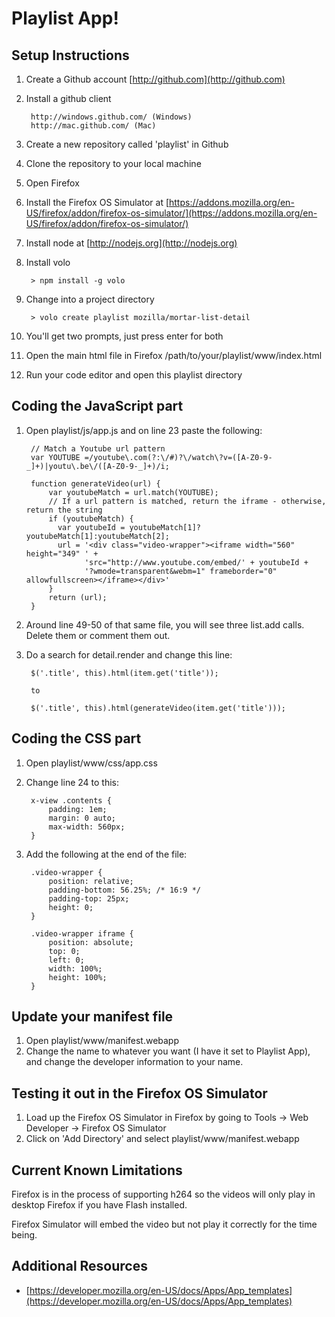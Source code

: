 # Playlist App!


## Setup Instructions

1. Create a Github account [http://github.com](http://github.com)
2. Install a github client

        http://windows.github.com/ (Windows)
        http://mac.github.com/ (Mac)

3. Create a new repository called 'playlist' in Github
4. Clone the repository to your local machine
1. Open Firefox
2. Install the Firefox OS Simulator at [https://addons.mozilla.org/en-US/firefox/addon/firefox-os-simulator/](https://addons.mozilla.org/en-US/firefox/addon/firefox-os-simulator/)
3. Install node at [http://nodejs.org](http://nodejs.org)
4. Install volo

        > npm install -g volo

5. Change into a project directory

        > volo create playlist mozilla/mortar-list-detail

6. You'll get two prompts, just press enter for both
7. Open the main html file in Firefox /path/to/your/playlist/www/index.html
8. Run your code editor and open this playlist directory


## Coding the JavaScript part

1. Open playlist/js/app.js and on line 23 paste the following:

        // Match a Youtube url pattern
        var YOUTUBE =/youtube\.com(?:\/#)?\/watch\?v=([A-Z0-9-_]+)|youtu\.be\/([A-Z0-9-_]+)/i; 

        function generateVideo(url) {
            var youtubeMatch = url.match(YOUTUBE);
            // If a url pattern is matched, return the iframe - otherwise, return the string
            if (youtubeMatch) {
              var youtubeId = youtubeMatch[1]?youtubeMatch[1]:youtubeMatch[2]; 
              url = '<div class="video-wrapper"><iframe width="560" height="349" ' +
                    'src="http://www.youtube.com/embed/' + youtubeId +
                    '?wmode=transparent&webm=1" frameborder="0" allowfullscreen></iframe></div>'
            }
            return (url);
        }

2. Around line 49-50 of that same file, you will see three list.add calls. Delete them or comment them out.

3. Do a search for detail.render and change this line:

        $('.title', this).html(item.get('title'));

        to

        $('.title', this).html(generateVideo(item.get('title')));

## Coding the CSS part

1. Open playlist/www/css/app.css
2. Change line 24 to this:

        x-view .contents {
            padding: 1em;
            margin: 0 auto;
            max-width: 560px;
        }

3. Add the following at the end of the file:

        .video-wrapper {
            position: relative;
            padding-bottom: 56.25%; /* 16:9 */
            padding-top: 25px;
            height: 0;
        }

        .video-wrapper iframe {
            position: absolute;
            top: 0;
            left: 0;
            width: 100%;
            height: 100%;
        }


## Update your manifest file

1. Open playlist/www/manifest.webapp
2. Change the name to whatever you want (I have it set to Playlist App), and change the developer information to your name.


## Testing it out in the Firefox OS Simulator

1. Load up the Firefox OS Simulator in Firefox by going to Tools -> Web Developer -> Firefox OS Simulator
2. Click on 'Add Directory' and select playlist/www/manifest.webapp


## Current Known Limitations

Firefox is in the process of supporting h264 so the videos will only play in desktop Firefox if you have Flash installed.

Firefox Simulator will embed the video but not play it correctly for the time being.

## Additional Resources

* [https://developer.mozilla.org/en-US/docs/Apps/App_templates](https://developer.mozilla.org/en-US/docs/Apps/App_templates)
